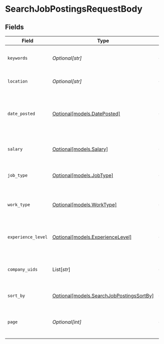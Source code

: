 # SearchJobPostingsRequestBody


## Fields

| Field                                                                            | Type                                                                             | Required                                                                         | Description                                                                      |
| -------------------------------------------------------------------------------- | -------------------------------------------------------------------------------- | -------------------------------------------------------------------------------- | -------------------------------------------------------------------------------- |
| `keywords`                                                                       | *Optional[str]*                                                                  | :heavy_minus_sign:                                                               | Keywords to search for in job postings                                           |
| `location`                                                                       | *Optional[str]*                                                                  | :heavy_minus_sign:                                                               | Location to filter job postings                                                  |
| `date_posted`                                                                    | [Optional[models.DatePosted]](../models/dateposted.md)                           | :heavy_minus_sign:                                                               | Filter for job postings based on when they were posted                           |
| `salary`                                                                         | [Optional[models.Salary]](../models/salary.md)                                   | :heavy_minus_sign:                                                               | Salary range to filter job postings                                              |
| `job_type`                                                                       | [Optional[models.JobType]](../models/jobtype.md)                                 | :heavy_minus_sign:                                                               | Job type to filter (e.g., Full-time, Part-time)                                  |
| `work_type`                                                                      | [Optional[models.WorkType]](../models/worktype.md)                               | :heavy_minus_sign:                                                               | Work type to filter (e.g., Remote, On-site)                                      |
| `experience_level`                                                               | [Optional[models.ExperienceLevel]](../models/experiencelevel.md)                 | :heavy_minus_sign:                                                               | Experience level to filter (e.g., Associate, Executive)                          |
| `company_uids`                                                                   | List[*str*]                                                                      | :heavy_minus_sign:                                                               | List of company unique identifiers to filter                                     |
| `sort_by`                                                                        | [Optional[models.SearchJobPostingsSortBy]](../models/searchjobpostingssortby.md) | :heavy_minus_sign:                                                               | The criteria to sort results                                                     |
| `page`                                                                           | *Optional[int]*                                                                  | :heavy_minus_sign:                                                               | Page number for pagination (default is 1)                                        |